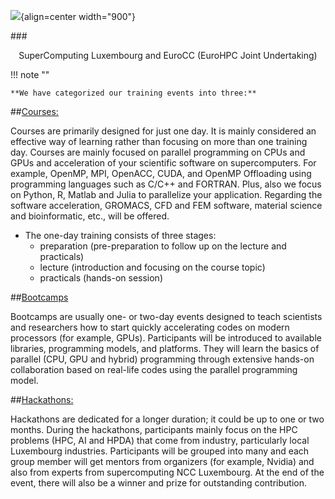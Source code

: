 ![](figures/NCC-logo.png){align=center  width="900"}


###<p style="text-align: center;">SuperComputing Luxembourg and EuroCC (EuroHPC Joint Undertaking)</p>

!!! note ""

    **We have categorized our training events into three:**

##<u>Courses:</u>

Courses are primarily designed for just one day.
It is mainly considered an effective way of learning rather than focusing on more than one training day.
Courses are mainly focused on parallel programming on CPUs and GPUs and acceleration of your scientific software on supercomputers. For example, OpenMP, MPI, OpenACC, CUDA, and OpenMP Offloading using programming languages such as C/C++ and FORTRAN. Plus, also we focus on Python, R, Matlab and Julia to parallelize your application. Regarding the software acceleration, GROMACS, CFD and FEM software, material science and bioinformatic, etc., will be offered. 

 - The one-day training consists of three stages:
     - preparation (pre-preparation to follow up on the lecture and practicals)
     - lecture (introduction and focusing on the course topic)
     - practicals (hands-on session)
     
##<u>Bootcamps</u>

Bootcamps are usually one- or two-day events designed to teach scientists and researchers how to start quickly accelerating codes on modern processors (for example, GPUs).
Participants will be introduced to available libraries, programming models, and platforms.
They will learn the basics of parallel (CPU, GPU and hybrid) programming through extensive hands-on
collaboration based on real-life codes using the parallel programming model.

##<u>Hackathons:</u>

Hackathons are dedicated for a longer duration; it could be up to one or two months. During the hackathons, participants mainly focus on the HPC problems (HPC, AI and HPDA) that come from industry, particularly local Luxembourg industries. Participants will be grouped into many and each group member will get mentors from organizers (for example, Nvidia) and also from experts from supercomputing NCC Luxembourg. At the end of the event, there will also be a winner and prize for outstanding contribution. 